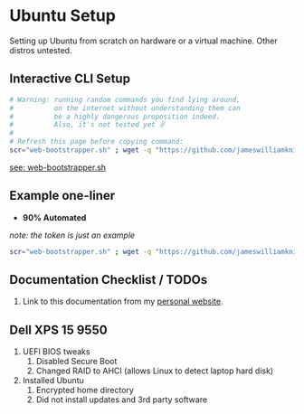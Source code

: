 # Ubuntu Setup

Setting up Ubuntu from scratch on hardware or a virtual machine. Other distros untested.


## Interactive CLI Setup

```sh
# Warning: running random commands you find lying around,
#          on the internet without understanding them can
#          be a highly dangerous proposition indeed.
#          Also, it's not tested yet ✌️
#
# Refresh this page before copying command:
scr="web-bootstrapper.sh" ; wget -q "https://github.com/jameswilliamknight/scripts.pub/raw/master/Bash/provision/ubuntu/$scr" --no-cache ; chmod +x $scr ; source $scr
```
[see: web-bootstrapper.sh](https://github.com/jameswilliamknight/scripts.pub/blob/master/Bash/provision/ubuntu/web-bootstrapper.sh)

## Example one-liner

- **90% Automated**

_note: the token is just an example_

```sh
scr="web-bootstrapper.sh" ; wget -q "https://github.com/jameswilliamknight/scripts.pub/raw/master/Bash/provision/ubuntu/$scr" --no-cache ; chmod +x $scr ; source $scr --token "7305d1f3e18d1f4cd20bc6bbe448e6ec106e757c" --email "myemail@gmail.com" --pc-name "ubuntu-1804" --github-username "" --github-password "" --passphrase "this-feature-is-in-progress" ; cd "${HOME}/src/" ; git clone git@github.com:mygithubusername/scripts.git
```


## Documentation Checklist / TODOs

1. Link to this documentation from my [personal website](www.jknightdev.com).


## Dell XPS 15 9550

1. UEFI BIOS tweaks
    1. Disabled Secure Boot
    1. Changed RAID to AHCI (allows Linux to detect laptop hard disk)
1. Installed Ubuntu
    1. Encrypted home directory
    1. Did not install updates and 3rd party software
